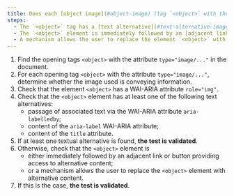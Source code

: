 ```yaml
---
title: Does each [object image](#object-image) (tag `<object>` with the attribute `type="image/..."`) [conveying information](#image-conveying-information) meet one of these conditions?
steps:
  - The `<object>` tag has a [text alternative](#text-alternative-image) and a `role="img"` attribute;
  - The `<object>` element is immediately followed by an [adjacent link or button](#adjacent-link-or-button) giving access to [alternative content](#alternative-content);
  - A mechanism allows the user to replace the element `<object>` with [alternative content](#alternative-content).
---
```


1. Find the opening tags `<object>` with the attribute `type="image/..."` in the document.
2. For each opening tag `<object>` with the attribute `type="image/..."`, determine whether the image used is conveying information.
3. Check that the element `<object>` has a WAI-ARIA attribute `role="img"`.
4. Check that the `<object>` element has at least one of the following text alternatives:
   - passage of associated text via the WAI-ARIA attribute `aria-labelledby`;
   - content of the `aria-label` WAI-ARIA attribute;
   - content of the `title` attribute.
5. If at least one textual alternative is found, **the test is validated**.
6. Otherwise, check that the `<object>` element is
   - either immediately followed by an adjacent link or button providing access to alternative content;
   - or a mechanism allows the user to replace the `<object>` element with alternative content.
7. If this is the case, **the test is validated**.
